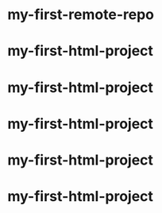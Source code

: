 # my-first-remote-repo
# my-first-html-project
# my-first-html-project
# my-first-html-project
# my-first-html-project
# my-first-html-project
